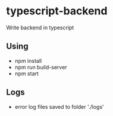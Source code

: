 # typescript-backend
Write backend in typescript

## Using
- npm install
- npm run build-server
- npm start

## Logs
- error log files saved to folder './logs'
